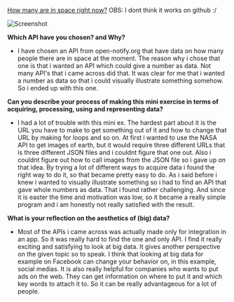 [How many are in space right now?](https://djhest.github.io/Mini_ex/Mini_ex%209/index.html) OBS: I dont think it works on github :/

![Screenshot](https://github.com/djhest/Mini_ex/blob/gh-pages/Mini_ex%209/Sk%C3%A6rmbillede%202017-04-16%20kl.%2020.37.34.png)


**Which API have you chosen? and Why?**
- I have chosen an API from open-notify.org that have data on how many people there are in space at the moment. The reason why i chose that one is that i wanted an API which could give a number as data. Not many API's that i came across did that. It was clear for me that i wanted a number as data so that i could visually illustrate something somehow. So i ended up with this one.

**Can you describe your process of making this mini exercise in terms of acquiring, processing, using and representing data?**
- I had a lot of trouble with this mini ex. The hardest part about it is the URL you have to make to get something out of it and how to change that URL by making for loops and so on. At first i wanted to use the NASA API to get images of earth, but it would require three different URLs that is three different JSON files and i couldnt figure that one out. Also i couldnt figure out how to call images from the JSON file so i gave up on that idea.
By trying a lot of different ways to acquire data i found the right way to do it, so that became pretty easy to do. As i said before i knew i wanted to visually illustrate something so i had to find an API that gave whole numbers as data. That i found rather challenging. And since it is easter the time and motivation was low, so it became a really simple program and i am honestly not really satisfied with the result. 

**What is your reflection on the aesthetics of (big) data?**
- Most of the APIs i came across was actually made only for integration in an app. So it was really hard to find the one and only API. I find it really exciting and satisfying to look at big data. It gives another perspective on the given topic so to speak. I think that looking at big data for example on Facebook can change your behavior on, in this example, social medias. 
It is also really helpful for companies who wants to put ads on the web. They can get information on where to put it and which key words to attach it to. So it can be really advantageous for a lot of people.
